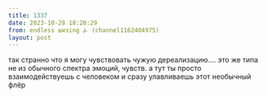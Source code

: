 ```yaml
---
title: 1337
date: 2023-10-28 18:20:29
from: endless шизing ⍼ (channel1162404975)
layout: post
---
```


так странно что я могу чувствовать чужую дереализацию.... это же типа не из обычного спектра эмоций, чувств. а тут ты просто взаимодействуешь с человеком и сразу улавливаешь этот необычный флёр
